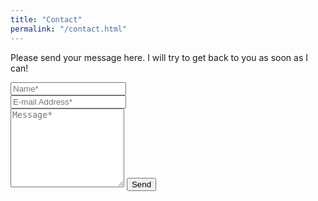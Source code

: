 ```yaml
---
title: "Contact"
permalink: "/contact.html"
---
```


<form action="https://formspree.io/f/xvoeagew" method="POST">    
<p class="mb-4">Please send your message here. I will try to get back to you as soon as I can!</p>
<div class="form-group row">
<div class="col-md-6">
<input class="form-control" type="text" name="name" placeholder="Name*" required>
</div>
<div class="col-md-6">
<input class="form-control" type="email" name="_replyto" placeholder="E-mail Address*" required>
</div>
</div>
<textarea rows="8" class="form-control mb-3" name="message" placeholder="Message*" required></textarea>    
<input class="btn btn-success" type="submit" value="Send">
</form>
